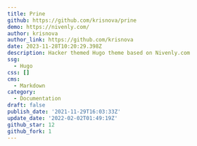 ```yaml
---
title: Prine
github: https://github.com/krisnova/prine
demo: https://nivenly.com/
author: krisnova
author_link: https://github.com/krisnova
date: 2023-11-28T10:20:29.398Z
description: Hacker themed Hugo theme based on Nivenly.com
ssg:
  - Hugo
css: []
cms:
  - Markdown
category:
  - Documentation
draft: false
publish_date: '2021-11-29T16:03:33Z'
update_date: '2022-02-02T01:49:19Z'
github_star: 12
github_fork: 1
---
```

